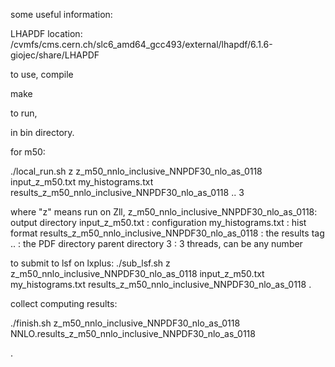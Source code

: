

some useful information:

LHAPDF location:
/cvmfs/cms.cern.ch/slc6_amd64_gcc493/external/lhapdf/6.1.6-giojec/share/LHAPDF

to use, compile

make

to run,

in bin directory.

for m50:

./local_run.sh z z_m50_nnlo_inclusive_NNPDF30_nlo_as_0118 input_z_m50.txt my_histograms.txt results_z_m50_nnlo_inclusive_NNPDF30_nlo_as_0118 .. 3

where 
"z" means run on Zll, 
z_m50_nnlo_inclusive_NNPDF30_nlo_as_0118: output directory
input_z_m50.txt : configuration
my_histograms.txt : hist format
results_z_m50_nnlo_inclusive_NNPDF30_nlo_as_0118 : the results tag
.. : the PDF directory parent directory
3 : 3 threads, can be any number

to submit to lsf on lxplus:
./sub_lsf.sh z z_m50_nnlo_inclusive_NNPDF30_nlo_as_0118 input_z_m50.txt my_histograms.txt results_z_m50_nnlo_inclusive_NNPDF30_nlo_as_0118 .


collect computing results:

./finish.sh z_m50_nnlo_inclusive_NNPDF30_nlo_as_0118 NNLO.results_z_m50_nnlo_inclusive_NNPDF30_nlo_as_0118

.
